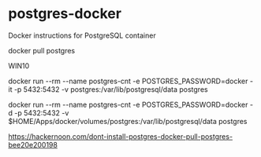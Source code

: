 # postgres-docker
Docker instructions for PostgreSQL container

docker pull postgres

WIN10

docker run --rm --name postgres-cnt -e POSTGRES_PASSWORD=docker -it -p 5432:5432 -v postgres:/var/lib/postgresql/data postgres


docker run --rm --name postgres-cnt -e POSTGRES_PASSWORD=docker -d -p 5432:5432 -v $HOME/Apps/docker/volumes/postgres:/var/lib/postgresql/data postgres


https://hackernoon.com/dont-install-postgres-docker-pull-postgres-bee20e200198
